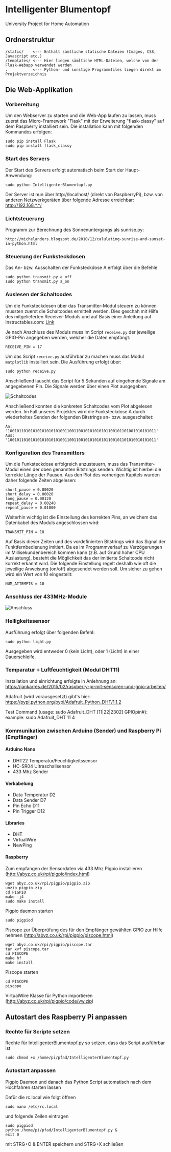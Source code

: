 # Intelligenter Blumentopf
University Project for Home Automation

## Ordnerstruktur

    /static/    <--- Enthält sämtliche statische Dateien (Images, CSS, Javascript etc.)
    /templates/ <--- Hier liegen sämltiche HTML-Dateien, welche von der Flask-Webapp verwendet werden
    .           <--- Python- und sonstige Programmfiles liegen direkt im Projektverzeichnis

## Die Web-Applikation
### Vorbereitung

Um den Webserver zu starten und die Web-App laufen zu lassen, muss zuerst das Micro-Framework "Flask" mit der Erweiterung "flask-classy" auf dem Raspberry installiert sein. Die installation kann mit folgenden Kommandos erfolgen:

    sudo pip install Flask
    sudo pip install flask_classy

### Start des Servers

Der Start des Servers erfolgt automatisch beim Start der Haupt-Anwendung:

    sudo python IntelligenterBlumentopf.py
    
Der Server ist nun über http://localhost/ (direkt von RaspberryPi), bzw. von anderen Netzwerkgeräten über folgende Adresse erreichbar: http://192.168.*.*/

### Lichtsteuerung

Programm zur Berechnung des Sonnenuntergangs als sunrise.py:

    http://michelanders.blogspot.de/2010/12/calulating-sunrise-and-sunset-in-python.html
    
### Steuerung der Funksteckdosen

Das An- bzw. Ausschalten der Funksteckdose A erfolgt über die Befehle

    sudo python transmit.py a_off
    sudo python transmit.py a_on

### Auslesen der Schaltcodes

Um die Funksteckdosen über das Transmitter-Modul steuern zu können mussten zuerst die Schaltcodes ermittelt werden. Dies geschah mit Hilfe des mitgelieferten Receiver-Moduls und auf Basis einer Anleitung auf Instructables.com: [Link](http://www.instructables.com/id/Super-Simple-Raspberry-Pi-433MHz-Home-Automation) 

Je nach Anschluss des Moduls muss im Script `receive.py` der jeweilige GPIO-Pin angegeben werden, welcher die Daten empfängt:

    RECEIVE_PIN = 17

Um das Script `receive.py` ausführbar zu machen muss das Modul `matplotlib` installiert sein. Die Ausführung erfolgt über:

    sudo python receive.py

Anschließend lauscht das Script für 5 Sekunden auf eingehende Signale am angegebenen Pin. Die Signale werden über einen Plot ausgegeben:

![Schaltcodes](static/schaltCodes_4.PNG?raw=true "Schaltcodes")

Anschließend konnten die konkreten Schaltcodes vom Plot abgelesen werden. Im Fall unseres Projektes wird die Funksteckdose A durch wiederholtes Senden der folgenden Bitstrings an- bzw. ausgeschaltet:

    An:  '10010110101010101010101001100110010101010101100101101001010101011'
    Aus: '10010110101010101010101001100110010101010101100101101010010101011'

### Konfiguration des Transmitters

Um die Funksteckdose erfolgreich anzusteuern, muss das Transmitter-Modul einen der oben genannten Bitstrings senden. Wichtig ist hierbei die korrekte Länge der Pausen. Aus den Plot des vorherigen Kapitels wurden daher folgende Zeiten abgelesen:

    short_pause = 0.00020
    short_delay = 0.00020
    long_pause = 0.00120
    repeat_delay = 0.00240
    repeat_pause = 0.01000
    
Weiterhin wichtig ist die Einstellung des korrekten Pins, an welchem das Datenkabel des Moduls angeschlossen wird:

    TRANSMIT_PIN = 18
    
Auf Basis dieser Zeiten und des vordefinierten Bitstrings wird das Signal der Funktfernbedienung imitiert. Da es im Programmverlauf zu Verzögerungen im Millisekundenbereich kommen kann (z.B. auf Grund hoher CPU Auslastung), besteht die Möglichkeit das der imitierte Schaltcode nicht korrekt erkannt wird. Die folgende Einstellung regelt deshalb wie oft die jeweilige Anweisung (on/off) abgesendet werden soll. Um sicher zu gehen wird ein Wert von 10 eingestellt:

    NUM_ATTEMPTS = 10

### Anschluss der 433MHz-Module

![Anschluss](static/schaltCodes_pins.jpg?raw=true "Anschluss")

### Helligkeitssensor

Ausführung erfolgt über folgenden Befehl:

    sudo python light.py
    
Ausgegeben wird entweder 0 (kein Licht), oder 1 (Licht) in einer Dauerschleife.

### Temparatur + Luftfeuchtigkeit (Modul DHT11)

Installation und einrichtung erfolgte in Anlehnung an:
https://jankarres.de/2015/02/raspberry-pi-mit-sensoren-und-gpio-arbeiten/

Adafruit (wird vorausgesetzt) gibt's hier: https://pypi.python.org/pypi/Adafruit_Python_DHT/1.1.2

Test Command (usage: sudo Adafruit_DHT [11|22|2302] GPIOpin#):
    example: sudo Adafruit_DHT 11 4

### Kommunikation zwischen Arduino (Sender) und Raspberry Pi (Empfänger)

#### Arduino Nano

- DHT22 Temperatur/Feuchtigkeitssensor
- HC-SR04 Ultraschallsensor
- 433 Mhz Sender

#### Verkabelung

- Data Temperatur D2
- Data Sender D7
- Pin Echo D11
- Pin Trigger D12

#### Libraries

- DHT
- VirtualWire
- NewPing

#### Raspberry

Zum empfangen der Sensordaten via 433 Mhz Pigpio installieren (http://abyz.co.uk/rpi/pigpio/index.html)

    wget abyz.co.uk/rpi/pigpio/pigpio.zip
    unzip pigpio.zip
    cd PIGPIO
    make -j4
    sudo make install
    
Pigpio daemon starten

    sudo pigpiod
    
Piscope zur Überprüfung des für den Empfänger gewählten GPIO zur Hilfe nehmen (http://abyz.co.uk/rpi/pigpio/piscope.html)

    wget abyz.co.uk/rpi/pigpio/piscope.tar
    tar xvf piscope.tar
    cd PISCOPE
    make hf
    make install

Piscope starten

    cd PISCOPE
    piscope
    
VirtualWire Klasse für Python importieren (http://abyz.co.uk/rpi/pigpio/code/vw.zip)

    
## Autostart des Raspberry Pi anpassen

### Rechte für Scripte setzen

Rechte für IntelligenterBlumentopf.py so setzen, dass das Script ausführbar ist

    sudo chmod +x /home/pi/pfad/IntelligenterBlumentopf.py

### Autostart anpassen

Pigpio Daemon und danach das Python Script automatisch nach dem Hochfahren starten lassen

Dafür die rc.local wie folgt öffnen

    sudo nano /etc/rc.local

und folgende Zeilen eintragen

    sudo pigpiod
    python /home/pi/pfad/IntelligenterBlumentopf.py &
    exit 0   

mit STRG+O & ENTER speichern und STRG+X schließen
